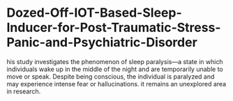 # Dozed-Off-IOT-Based-Sleep-Inducer-for-Post-Traumatic-Stress-Panic-and-Psychiatric-Disorder
his study investigates the phenomenon of sleep paralysis—a state in which individuals wake up in the middle of the night and are temporarily unable to move or speak. Despite being conscious, the individual is paralyzed and may experience intense fear or hallucinations. it remains an unexplored area in research.
